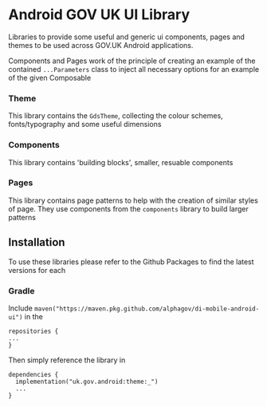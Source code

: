 # Android GOV UK UI Library

Libraries to provide some useful and generic ui components, pages and themes to be used across GOV.UK Android applications.

Components and Pages work of the principle of creating an example of the contained `...Parameters` class to inject all necessary options for an example of the given Composable

### Theme

This library contains the `GdsTheme`, collecting the colour schemes, fonts/typography and some useful dimensions

### Components

This library contains 'building blocks', smaller, resuable components 

### Pages

This library contains page patterns to help with the creation of similar styles of page. They use components from the `components` library to build larger patterns


## Installation

To use these libraries please refer to the Github Packages to find the latest versions for each

### Gradle

Include `maven("https://maven.pkg.github.com/alphagov/di-mobile-android-ui")` in the 
```
repositories {
...
}
```
Then simply reference the library in 
```
dependencies {
  implementation("uk.gov.android:theme:_")
  ...
}
```
